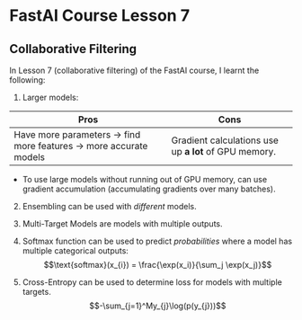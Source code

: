 # FastAI Course Lesson 7
## Collaborative Filtering
In Lesson 7 (collaborative filtering) of the FastAI course, I learnt the following:
1. Larger models:

| Pros | Cons |
|-|-|
| Have more parameters -> find more features -> more accurate models | Gradient calculations use up **a lot** of GPU memory.

* To use large models without running out of GPU memory, can use gradient accumulation (accumulating gradients over many batches).

2. Ensembling can be used with *different* models.

3. Multi-Target Models are models with multiple outputs.

4. Softmax function can be used to predict *probabilities* where a model has multiple categorical outputs:
$$\text{softmax}(x_{i}) = \frac{\exp(x_i)}{\sum_j \exp(x_j)}$$

5. Cross-Entropy can be used to determine loss for models with multiple targets.
$$-\sum_{j=1}^My_{j}\log(p(y_{j}))$$

